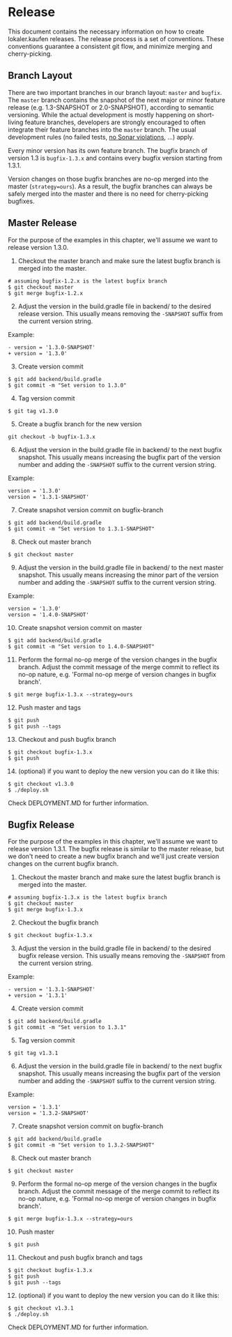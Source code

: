 # Release

This document contains the necessary information on how to create lokaler.kaufen releases. The release process is a set of conventions. These conventions guarantee a consistent git flow, and minimize merging and cherry-picking.

## Branch Layout
There are two important branches in our branch layout: `master` and `bugfix`. The `master` branch contains the snapshot of the next major or minor feature release (e.g. 1.3-SNAPSHOT or 2.0-SNAPSHOT), according to semantic versioning. While the actual development is mostly happening on short-living feature branches, developers are strongly encouraged to often integrate their feature branches into the `master` branch. The usual development rules (no failed tests, [no Sonar violations](https://sonarcloud.io/dashboard?id=qaware_wir-vs-virus), ...) apply.

Every minor version has its own feature branch. The bugfix branch of version 1.3 is `bugfix-1.3.x` and contains every bugfix version starting from 1.3.1.

Version changes on those bugfix branches are no-op merged into the master (`strategy=ours`). As a result, the bugfix branches can always be safely merged into the master and there is no need for cherry-picking bugfixes.

## Master Release
For the purpose of the examples in this chapter, we'll assume we want to release version 1.3.0.

1. Checkout the master branch and make sure the latest bugfix branch is merged into the master.

```
# assuming bugfix-1.2.x is the latest bugfix branch
$ git checkout master
$ git merge bugfix-1.2.x
```

2. Adjust the version in the build.gradle file in backend/ to the desired release version. This usually means removing the `-SNAPSHOT` suffix from the current version string.

Example:
```
- version = '1.3.0-SNAPSHOT'
+ version = '1.3.0'
```

3. Create version commit

```
$ git add backend/build.gradle
$ git commit -m "Set version to 1.3.0"
```

4. Tag version commit

```
$ git tag v1.3.0
```

5. Create a bugfix branch for the new version

```
git checkout -b bugfix-1.3.x
```

6. Adjust the version in the build.gradle file in backend/ to the next bugfix snapshot. This usually means increasing the bugfix part of the version number and adding the `-SNAPSHOT` suffix to the current version string.

Example:

```
version = '1.3.0'
version = '1.3.1-SNAPSHOT'
```

7. Create snapshot version commit on bugfix-branch

```
$ git add backend/build.gradle
$ git commit -m "Set version to 1.3.1-SNAPSHOT"
```

8. Check out master branch

```
$ git checkout master
```

9. Adjust the version in the build.gradle file in backend/ to the next master snapshot. This usually means increasing the minor part of the version number and adding the `-SNAPSHOT` suffix to the current version string.

Example:

```
version = '1.3.0'
version = '1.4.0-SNAPSHOT'
```


10. Create snapshot version commit on master

```
$ git add backend/build.gradle
$ git commit -m "Set version to 1.4.0-SNAPSHOT"
```

11. Perform the formal no-op merge of the version changes in the bugfix branch. Adjust the commit message of the merge commit to reflect its no-op nature, e.g. 'Formal no-op merge of version changes in bugfix branch'.

```
$ git merge bugfix-1.3.x --strategy=ours
```

12. Push master and tags

```
$ git push
$ git push --tags
```

13. Checkout and push bugfix branch

```
$ git checkout bugfix-1.3.x
$ git push
```

14. (optional) if you want to deploy the new version you can do it like this:

```
$ git checkout v1.3.0
$ ./deploy.sh
```

Check DEPLOYMENT.MD for further information.

## Bugfix Release
For the purpose of the examples in this chapter, we'll assume we want to release version 1.3.1. The bugfix release is similar to the master release, but we don't need to create a new bugfix branch and we'll just create version changes on the current bugfix branch.

1. Checkout the master branch and make sure the latest bugfix branch is merged into the master.

```
# assuming bugfix-1.3.x is the latest bugfix branch
$ git checkout master
$ git merge bugfix-1.3.x
```

2. Checkout the bugfix branch

```
$ git checkout bugfix-1.3.x
```

3. Adjust the version in the build.gradle file in backend/ to the desired bugfix release version. This usually means removing the `-SNAPSHOT` from the current version string.

Example:
```
- version = '1.3.1-SNAPSHOT'
+ version = '1.3.1'
```

4. Create version commit

```
$ git add backend/build.gradle
$ git commit -m "Set version to 1.3.1"
```

5. Tag version commit

```
$ git tag v1.3.1
```

6. Adjust the version in the build.gradle file in backend/ to the next bugfix snapshot. This usually means increasing the bugfix part of the version number and adding the `-SNAPSHOT` suffix to the current version string.

Example:

```
version = '1.3.1'
version = '1.3.2-SNAPSHOT'
```

7. Create snapshot version commit on bugfix-branch

```
$ git add backend/build.gradle
$ git commit -m "Set version to 1.3.2-SNAPSHOT"
```

8. Check out master branch

```
$ git checkout master
```

9. Perform the formal no-op merge of the version changes in the bugfix branch. Adjust the commit message of the merge commit to reflect its no-op nature, e.g. 'Formal no-op merge of version changes in bugfix branch'.

```
$ git merge bugfix-1.3.x --strategy=ours
```

10. Push master

```
$ git push
```

11. Checkout and push bugfix branch and tags

```
$ git checkout bugfix-1.3.x
$ git push
$ git push --tags
```

12. (optional) if you want to deploy the new version you can do it like this:

```
$ git checkout v1.3.1
$ ./deploy.sh
```

Check DEPLOYMENT.MD for further information.

